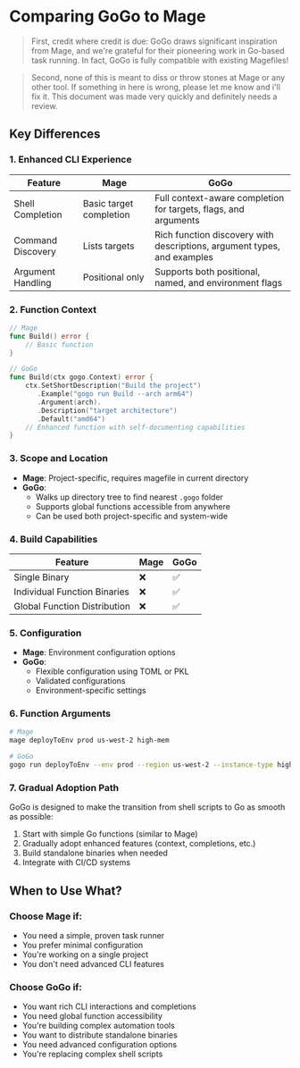 # Comparing GoGo to Mage

> First, credit where credit is due: GoGo draws significant inspiration from Mage, and we're grateful for their pioneering work in Go-based task running. In fact, GoGo is fully compatible with existing Magefiles!

> Second, none of this is meant to diss or throw stones at Mage or any other tool. If something in here is wrong, please let me know and i'll fix it. This document was made very quickly and definitely needs a review.

## Key Differences

### 1. Enhanced CLI Experience
| Feature | Mage | GoGo                                                                    |
|---------|------|-------------------------------------------------------------------------|
| Shell Completion | Basic target completion | Full context-aware completion for targets, flags, and arguments         |
| Command Discovery | Lists targets | Rich function discovery with descriptions, argument types, and examples |
| Argument Handling | Positional only | Supports both positional, named, and environment flags                  |

### 2. Function Context
```go
// Mage
func Build() error {
    // Basic function
}

// GoGo
func Build(ctx gogo.Context) error {
    ctx.SetShortDescription("Build the project")
       .Example("gogo run Build --arch arm64")
       .Argument(arch).
       .Description("target architecture")
       .Default("amd64")
    // Enhanced function with self-documenting capabilities
}
```

### 3. Scope and Location
- **Mage**: Project-specific, requires magefile in current directory
- **GoGo**:
    - Walks up directory tree to find nearest `.gogo` folder
    - Supports global functions accessible from anywhere
    - Can be used both project-specific and system-wide

### 4. Build Capabilities
| Feature | Mage | GoGo |
|---------|------|------|
| Single Binary | ❌ | ✅ |
| Individual Function Binaries | ❌ | ✅ |
| Global Function Distribution | ❌ | ✅ |

### 5. Configuration
- **Mage**: Environment configuration options
- **GoGo**:
    - Flexible configuration using TOML or PKL
    - Validated configurations
    - Environment-specific settings

### 6. Function Arguments
```bash
# Mage
mage deployToEnv prod us-west-2 high-mem

# GoGo
gogo run deployToEnv --env prod --region us-west-2 --instance-type high-mem
```

### 7. Gradual Adoption Path
GoGo is designed to make the transition from shell scripts to Go as smooth as possible:
1. Start with simple Go functions (similar to Mage)
2. Gradually adopt enhanced features (context, completions, etc.)
3. Build standalone binaries when needed
4. Integrate with CI/CD systems

## When to Use What?

### Choose Mage if:
- You need a simple, proven task runner
- You prefer minimal configuration
- You're working on a single project
- You don't need advanced CLI features

### Choose GoGo if:
- You want rich CLI interactions and completions
- You need global function accessibility
- You're building complex automation tools
- You want to distribute standalone binaries
- You need advanced configuration options
- You're replacing complex shell scripts
